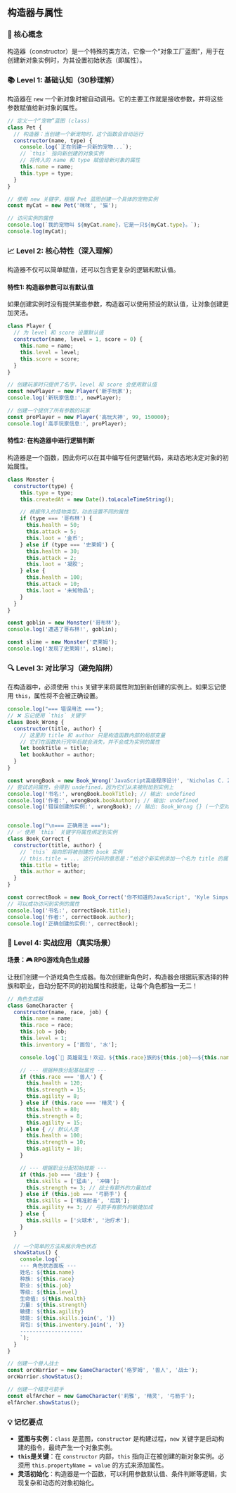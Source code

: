 ## 构造器与属性

### 🎯 核心概念
构造器（constructor）是一个特殊的类方法，它像一个“对象工厂蓝图”，用于在创建新对象实例时，为其设置初始状态（即属性）。

### 📚 Level 1: 基础认知（30秒理解）
构造器在 `new` 一个新对象时被自动调用。它的主要工作就是接收参数，并将这些参数赋值给新对象的属性。

```javascript
// 定义一个“宠物”蓝图 (class)
class Pet {
  // 构造器：当创建一个新宠物时，这个函数会自动运行
  constructor(name, type) {
    console.log(`正在创建一只新的宠物...`);
    // `this` 指向新创建的对象实例
    // 将传入的 name 和 type 赋值给新对象的属性
    this.name = name;
    this.type = type;
  }
}

// 使用 new 关键字，根据 Pet 蓝图创建一个具体的宠物实例
const myCat = new Pet('咪咪', '猫');

// 访问实例的属性
console.log(`我的宠物叫 ${myCat.name}，它是一只${myCat.type}。`);
console.log(myCat);
```

### 📈 Level 2: 核心特性（深入理解）
构造器不仅可以简单赋值，还可以包含更复杂的逻辑和默认值。

#### 特性1: 构造器参数可以有默认值
如果创建实例时没有提供某些参数，构造器可以使用预设的默认值，让对象创建更加灵活。

```javascript
class Player {
  // 为 level 和 score 设置默认值
  constructor(name, level = 1, score = 0) {
    this.name = name;
    this.level = level;
    this.score = score;
  }
}

// 创建玩家时只提供了名字，level 和 score 会使用默认值
const newPlayer = new Player('新手玩家');
console.log('新玩家信息:', newPlayer);

// 创建一个提供了所有参数的玩家
const proPlayer = new Player('高玩大神', 99, 150000);
console.log('高手玩家信息:', proPlayer);
```

#### 特性2: 在构造器中进行逻辑判断
构造器是一个函数，因此你可以在其中编写任何逻辑代码，来动态地决定对象的初始属性。

```javascript
class Monster {
  constructor(type) {
    this.type = type;
    this.createdAt = new Date().toLocaleTimeString();

    // 根据传入的怪物类型，动态设置不同的属性
    if (type === '哥布林') {
      this.health = 50;
      this.attack = 5;
      this.loot = '金币';
    } else if (type === '史莱姆') {
      this.health = 30;
      this.attack = 2;
      this.loot = '凝胶';
    } else {
      this.health = 100;
      this.attack = 10;
      this.loot = '未知物品';
    }
  }
}

const goblin = new Monster('哥布林');
console.log('遭遇了哥布林!', goblin);

const slime = new Monster('史莱姆');
console.log('发现了史莱姆!', slime);
```

### 🔍 Level 3: 对比学习（避免陷阱）
在构造器中，必须使用 `this` 关键字来将属性附加到新创建的实例上。如果忘记使用 `this`，属性将不会被正确设置。

```javascript
console.log("=== 错误用法 ===");
// ❌ 忘记使用 `this` 关键字
class Book_Wrong {
  constructor(title, author) {
    // 这里的 title 和 author 只是构造函数内部的局部变量
    // 它们在函数执行完毕后就会消失，并不会成为实例的属性
    let bookTitle = title;
    let bookAuthor = author;
  }
}

const wrongBook = new Book_Wrong('JavaScript高级程序设计', 'Nicholas C. Zakas');
// 尝试访问属性，会得到 undefined，因为它们从未被附加到实例上
console.log('书名:', wrongBook.bookTitle); // 输出: undefined
console.log('作者:', wrongBook.bookAuthor); // 输出: undefined
console.log('错误创建的实例:', wrongBook); // 输出: Book_Wrong {} (一个空对象)


console.log("\n=== 正确用法 ===");
// ✅ 使用 `this` 关键字将属性绑定到实例
class Book_Correct {
  constructor(title, author) {
    // `this` 指向即将被创建的 book 实例
    // this.title = ... 这行代码的意思是：“给这个新实例添加一个名为 title 的属性”
    this.title = title;
    this.author = author;
  }
}

const correctBook = new Book_Correct('你不知道的JavaScript', 'Kyle Simpson');
// 可以成功访问到实例的属性
console.log('书名:', correctBook.title);
console.log('作者:', correctBook.author);
console.log('正确创建的实例:', correctBook);
```

### 🚀 Level 4: 实战应用（真实场景）
**场景：🎮 RPG游戏角色生成器**

让我们创建一个游戏角色生成器。每次创建新角色时，构造器会根据玩家选择的种族和职业，自动分配不同的初始属性和技能，让每个角色都独一无二！

```javascript
// 角色生成器
class GameCharacter {
  constructor(name, race, job) {
    this.name = name;
    this.race = race;
    this.job = job;
    this.level = 1;
    this.inventory = ['面包', '水'];

    console.log(`🌟 英雄诞生！欢迎，${this.race}族的${this.job}——${this.name}！`);

    // --- 根据种族分配基础属性 ---
    if (this.race === '兽人') {
      this.health = 120;
      this.strength = 15;
      this.agility = 8;
    } else if (this.race === '精灵') {
      this.health = 80;
      this.strength = 8;
      this.agility = 15;
    } else { // 默认人类
      this.health = 100;
      this.strength = 10;
      this.agility = 10;
    }

    // --- 根据职业分配初始技能 ---
    if (this.job === '战士') {
      this.skills = ['猛击', '冲锋'];
      this.strength += 3; // 战士有额外的力量加成
    } else if (this.job === '弓箭手') {
      this.skills = ['精准射击', '后跳'];
      this.agility += 3; // 弓箭手有额外的敏捷加成
    } else {
      this.skills = ['火球术', '治疗术'];
    }
  }

  // 一个简单的方法来展示角色状态
  showStatus() {
    console.log(`
    --- 角色状态面板 ---
    姓名: ${this.name}
    种族: ${this.race}
    职业: ${this.job}
    等级: ${this.level}
    生命值: ${this.health}
    力量: ${this.strength}
    敏捷: ${this.agility}
    技能: ${this.skills.join(', ')}
    背包: ${this.inventory.join(', ')}
    --------------------
    `);
  }
}

// 创建一个兽人战士
const orcWarrior = new GameCharacter('格罗姆', '兽人', '战士');
orcWarrior.showStatus();

// 创建一个精灵弓箭手
const elfArcher = new GameCharacter('莉雅', '精灵', '弓箭手');
elfArcher.showStatus();
```

### 💡 记忆要点
- **蓝图与实例**：`class` 是蓝图，`constructor` 是构建过程，`new` 关键字是启动构建的指令，最终产生一个对象实例。
- **`this`是关键**：在 `constructor` 内部，`this` 指向正在被创建的新对象实例。必须用 `this.propertyName = value` 的方式来添加属性。
- **灵活初始化**：构造器是一个函数，可以利用参数默认值、条件判断等逻辑，实现复杂和动态的对象初始化。

<!--
metadata:
  syntax: ["class", "constructor"]
  pattern: ["object-creation"]
  api: ["console.log"]
  concept: ["this-binding", "instance", "class", "object-properties"]
  difficulty: intermediate
  dependencies: []
  related: ["js-sec-4-2-1", "js-sec-4-2-3"]
-->